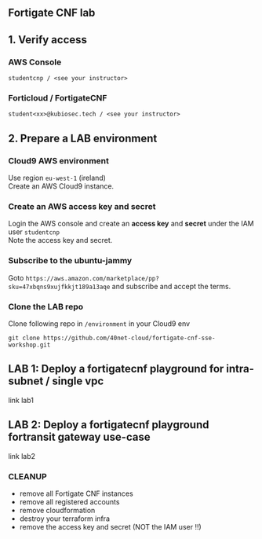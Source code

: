 ## Fortigate CNF lab

## 1. Verify access
### AWS Console
```
studentcnp / <see your instructor>
```
### Forticloud / FortigateCNF
```
student<xx>@kubiosec.tech / <see your instructor>
```

## 2. Prepare a LAB environment
### Cloud9 AWS environment
Use region `eu-west-1` (ireland) <br>
Create an AWS Cloud9 instance.

### Create an AWS access key and secret
Login the AWS console and create an **access key** and **secret** under the IAM user `studentcnp`<br>
Note the access key and secret.

### Subscribe to the ubuntu-jammy
Goto `https://aws.amazon.com/marketplace/pp?sku=47xbqns9xujfkkjt189a13aqe` and subscribe and accept the terms.

### Clone the LAB repo 
Clone following repo in `/environment` in your Cloud9 env
```
git clone https://github.com/40net-cloud/fortigate-cnf-sse-workshop.git
```

## LAB 1: Deploy a fortigatecnf playground for intra-subnet / single vpc
link lab1

## LAB 2: Deploy a fortigatecnf playground fortransit gateway use-case
link lab2

### CLEANUP 
- remove all Fortigate CNF instances
- remove all registered accounts
- remove cloudformation 
- destroy your terraform infra
- remove the access key and secret (NOT the IAM user !!)

